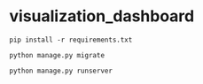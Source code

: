 # visualization_dashboard
```pip install -r requirements.txt```

```python manage.py migrate```

```python manage.py runserver```
